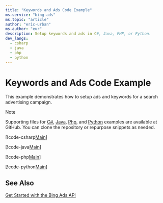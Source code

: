 ```yaml
---
title: "Keywords and Ads Code Example"
ms.service: "bing-ads"
ms.topic: "article"
author: "eric-urban"
ms.author: "eur"
description: Setup keywords and ads in C#, Java, PHP, or Python.
dev_langs:
  - csharp
  - java
  - php
  - python
---
```

# Keywords and Ads Code Example
This example demonstrates how to setup ads and keywords for a search advertising campaign.

> [!NOTE]
> Supporting files for [C#](https://github.com/BingAds/BingAds-dotNet-SDK/tree/master/examples/BingAdsExamples), [Java](https://github.com/BingAds/BingAds-Java-SDK/tree/master/examples/BingAdsDesktopApp), [Php](https://github.com/BingAds/BingAds-PHP-SDK/tree/master/samples), and [Python](https://github.com/BingAds/BingAds-Python-SDK/tree/master/examples/BingAdsPythonConsoleExamples) examples are available at GitHub. You can clone the repository or repurpose snippets as needed.

[!code-csharp[Main](../../../BingAds-dotNet-SDK/examples/BingAdsExamples/BingAdsExamplesLibrary/v12/KeywordsAds.cs)]

[!code-java[Main](../../../BingAds-Java-SDK/examples/BingAdsDesktopApp/src/main/java/com/microsoft/bingads/examples/v12/KeywordsAds.java)]

[!code-php[Main](../../../BingAds-PHP-SDK/samples/V12/KeywordsAds.php)]

[!code-python[Main](../../../BingAds-Python-SDK/examples/BingAdsPythonConsoleExamples/BingAdsPythonConsoleExamples/v12/keywords_ads.py)]

## See Also
[Get Started with the Bing Ads API](get-started.md)  

